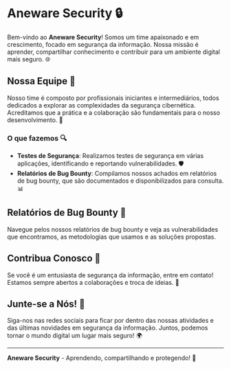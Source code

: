 # Aneware Security 🔒

Bem-vindo ao **Aneware Security**! Somos um time apaixonado e em crescimento, focado em segurança da informação. Nossa missão é aprender, compartilhar conhecimento e contribuir para um ambiente digital mais seguro. 🌐

## Nossa Equipe 👥

Nosso time é composto por profissionais iniciantes e intermediários, todos dedicados a explorar as complexidades da segurança cibernética. Acreditamos que a prática e a colaboração são fundamentais para o nosso desenvolvimento. 🤝

### O que fazemos 🔍

- **Testes de Segurança**: Realizamos testes de segurança em várias aplicações, identificando e reportando vulnerabilidades. 🛡️
- **Relatórios de Bug Bounty**: Compilamos nossos achados em relatórios de bug bounty, que são documentados e disponibilizados para consulta. 📊

## Relatórios de Bug Bounty 📑

Navegue pelos nossos relatórios de bug bounty e veja as vulnerabilidades que encontramos, as metodologias que usamos e as soluções propostas. 

## Contribua Conosco 🤗

Se você é um entusiasta de segurança da informação, entre em contato! Estamos sempre abertos a colaborações e troca de ideias. 💬

## Junte-se a Nós! 🌟

Siga-nos nas redes sociais para ficar por dentro das nossas atividades e das últimas novidades em segurança da informação. Juntos, podemos tornar o mundo digital um lugar mais seguro! 🌍

---

**Aneware Security** - Aprendendo, compartilhando e protegendo! 🔐
